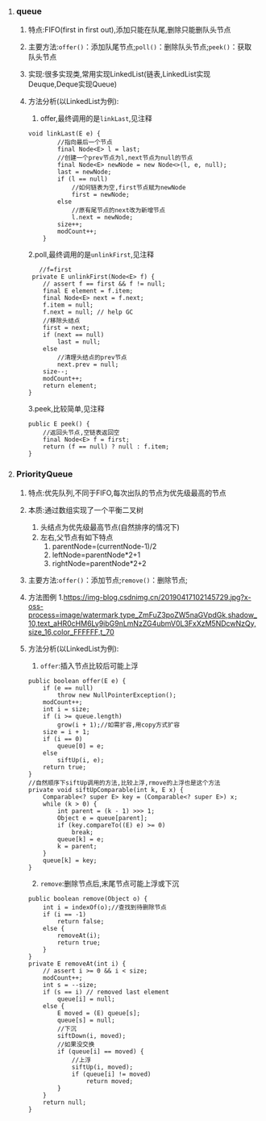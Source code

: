1. ### queue
    1. 特点:FIFO(first in first out),添加只能在队尾,删除只能删队头节点
    2. 主要方法:`offer()`：添加队尾节点;`poll()`：删除队头节点;`peek()`：获取队头节点
    3. 实现:很多实现类,常用实现LinkedList(链表,LinkedList实现Deuque,Deque实现Queue)
    4. 方法分析(以LinkedList为例):
        1. offer,最终调用的是`linkLast`,见注释
        ```
        void linkLast(E e) {
                //指向最后一个节点
                final Node<E> l = last;
                //创建一个prev节点为l,next节点为null的节点
                final Node<E> newNode = new Node<>(l, e, null);
                last = newNode;
                if (l == null)
                    //如何链表为空,first节点赋为newNode
                    first = newNode;
                else
                    //原有尾节点的next改为新增节点
                    l.next = newNode;
                size++;
                modCount++;
            }
        ```
        2.poll,最终调用的是`unlinkFirst`,见注释
        
        ```
           //f=first
         private E unlinkFirst(Node<E> f) {
            // assert f == first && f != null;
            final E element = f.item;
            final Node<E> next = f.next;
            f.item = null;
            f.next = null; // help GC
            //移除头结点
            first = next;
            if (next == null)
                last = null;
            else
                //清理头结点的prev节点
                next.prev = null;
            size--;
            modCount++;
            return element;
        }
        ```
        3.peek,比较简单,见注释
        
        ```
        public E peek() {
            //返回头节点,空链表返回空
            final Node<E> f = first;
            return (f == null) ? null : f.item;
        }
        ```
1. ### PriorityQueue
    1. 特点:优先队列,不同于FIFO,每次出队的节点为优先级最高的节点
    2. 本质:通过数组实现了一个平衡二叉树
        1. 头结点为优先级最高节点(自然排序的情况下)
        2. 左右,父节点有如下特点
            1. parentNode=(currentNode-1)/2
            2. leftNode=parentNode*2+1
            3. rightNode=parentNode*2+2
    3. 主要方法:`offer()`：添加节点;`remove()`：删除节点;
    4. 方法图例
        1.https://img-blog.csdnimg.cn/20190417102145729.jpg?x-oss-process=image/watermark,type_ZmFuZ3poZW5naGVpdGk,shadow_10,text_aHR0cHM6Ly9ibG9nLmNzZG4ubmV0L3FxXzM5NDcwNzQy,size_16,color_FFFFFF,t_70
       
    5. 方法分析(以LinkedList为例):
        1. `offer`:插入节点比较后可能上浮
        
        ```
        public boolean offer(E e) {
            if (e == null)
                throw new NullPointerException();
            modCount++;
            int i = size;
            if (i >= queue.length)
                grow(i + 1);//如需扩容,用copy方式扩容
            size = i + 1;
            if (i == 0)
                queue[0] = e;
            else
                siftUp(i, e);
            return true;
        }
        //自然顺序下siftUp调用的方法,比较上浮,rmove的上浮也是这个方法
        private void siftUpComparable(int k, E x) {
            Comparable<? super E> key = (Comparable<? super E>) x;
            while (k > 0) {
                int parent = (k - 1) >>> 1;
                Object e = queue[parent];
                if (key.compareTo((E) e) >= 0)
                    break;
                queue[k] = e;
                k = parent;
            }
            queue[k] = key;
        }
        ```
        2. `remove`:删除节点后,末尾节点可能上浮或下沉
        
        ```
        public boolean remove(Object o) {
            int i = indexOf(o);//查找到待删除节点
            if (i == -1)
                return false;
            else {
                removeAt(i);
                return true;
            }
        }
        private E removeAt(int i) {
            // assert i >= 0 && i < size;
            modCount++;
            int s = --size;
            if (s == i) // removed last element
                queue[i] = null;
            else {
                E moved = (E) queue[s];
                queue[s] = null;
                //下沉
                siftDown(i, moved);
                //如果没交换
                if (queue[i] == moved) {
                    //上浮
                    siftUp(i, moved);
                    if (queue[i] != moved)
                        return moved;
                }
            }
            return null;
        }
        ```
